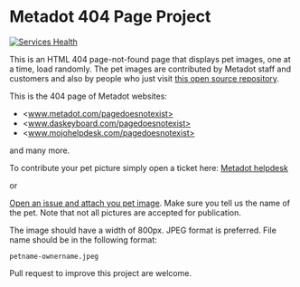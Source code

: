 # Metadot 404 Page Project

[![Services Health](https://fqda628gryg.montastic.io/badge)](https://fqda628gryg.montastic.io)

This is an HTML 404 page-not-found page that displays pet images, one at a time, load randomly.
The pet images are contributed by Metadot staff and customers and also by people who just visit
[this open source repository](https://github.com/metadot/metadot-404-page).

This is the 404 page of Metadot websites:

- <www.metadot.com/pagedoesnotexist>
- <www.daskeyboard.com/pagedoesnotexist>
- <www.mojohelpdesk.com/pagedoesnotexist>

and many more.

To contribute your pet picture simply open a ticket here:
[Metadot helpdesk](https://support.metadot.com/mytickets/create#/ticket-form/61596)

or

[Open an issue and attach you pet image](https://github.com/metadot/metadot-404-page/issues/new).
Make sure you tell us the name of the pet. Note that not all pictures are accepted for publication.

The image should have a width of 800px.  JPEG format is preferred. File name should be in the
following format: 

    petname-ownername.jpeg

Pull request to improve this project are welcome.
